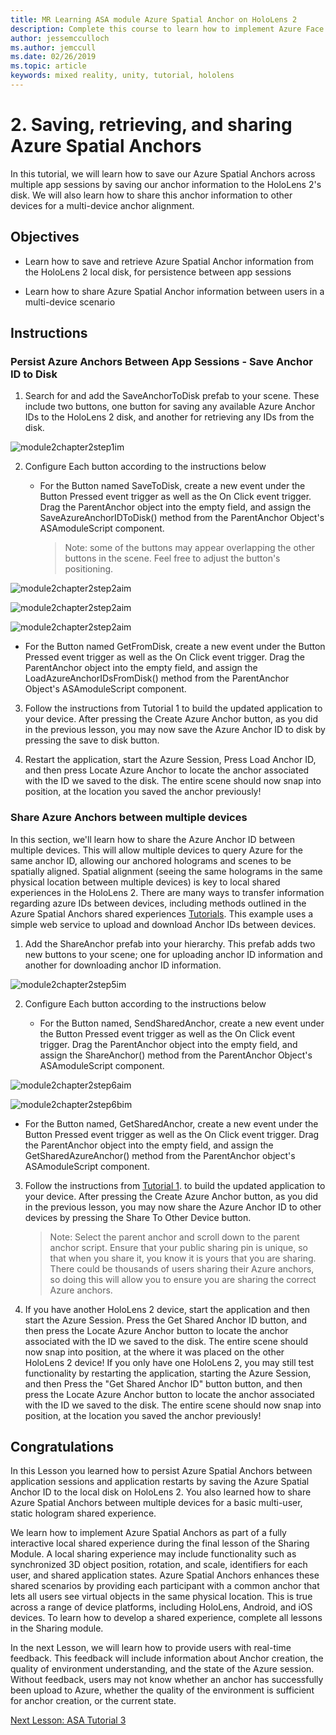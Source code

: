 ```yaml
---
title: MR Learning ASA module Azure Spatial Anchor on HoloLens 2
description: Complete this course to learn how to implement Azure Face Recognition within a mixed reality application.
author: jessemcculloch
ms.author: jemccull
ms.date: 02/26/2019
ms.topic: article
keywords: mixed reality, unity, tutorial, hololens
---
```


# 2. Saving, retrieving, and sharing Azure Spatial Anchors

In this tutorial, we will learn how to save our Azure Spatial Anchors across multiple app sessions by saving our anchor information to the HoloLens 2's disk. We will also learn how to share this anchor information to other devices for a multi-device anchor alignment.

## Objectives

* Learn how to save and retrieve Azure Spatial Anchor information from the HoloLens 2 local disk, for persistence between app sessions

* Learn how to share Azure Spatial Anchor information between users in a multi-device scenario

## Instructions

### Persist Azure Anchors Between App Sessions - Save Anchor ID to Disk

1. Search for and add the SaveAnchorToDisk prefab to your scene. These include two buttons, one button for saving any available Azure Anchor IDs to the HoloLens 2 disk, and another for retrieving any IDs from the disk.

![module2chapter2step1im](images/module2chapter2step1im.PNG)

2. Configure Each button according to the instructions below

   - For the Button named SaveToDisk, create a new event under the Button Pressed event trigger as well as the On Click event trigger. Drag the ParentAnchor object into the empty field, and assign the SaveAzureAnchorIDToDisk() method from the ParentAnchor Object's ASAmoduleScript component.
   
     > Note: some of the buttons may appear overlapping the other buttons in the scene. Feel free to adjust the button's positioning.

![module2chapter2step2aim](images/module2chapter2step2aim.PNG)

![module2chapter2step2aim](images/module2chapter2step2bim.PNG)

![module2chapter2step2aim](images/module2chapter2step2cim.PNG)


   - For the Button named GetFromDisk, create a new event under the Button Pressed event trigger as well as the On Click event trigger. Drag the ParentAnchor object into the empty field, and assign the LoadAzureAnchorIDsFromDisk() method from the ParentAnchor Object's ASAmoduleScript component.

3. Follow the instructions from Tutorial 1 to build the updated application to your device. After pressing the Create Azure Anchor button, as you did in the previous lesson, you may now save the Azure Anchor ID to disk by pressing the save to disk button.

4. Restart the application, start the Azure Session, Press Load Anchor ID, and then press Locate Azure Anchor to locate the anchor associated with the ID we saved to the disk. The entire scene should now snap into position, at the location you saved the anchor previously!

### Share Azure Anchors between multiple devices

In this section, we'll learn how to share the Azure Anchor ID between multiple devices. This will allow multiple devices to query Azure for the same anchor ID, allowing our anchored holograms and scenes to be spatially aligned. Spatial alignment (seeing the same holograms in the same physical location between multiple devices) is key to local shared experiences in the HoloLens 2. There are many ways to transfer information regarding azure IDs between devices, including methods outlined in the Azure Spatial Anchors shared experiences [Tutorials](mrlearning-sharing(photon)-ch1.md). This example uses a simple web service to upload and download Anchor IDs between devices.

1. Add the ShareAnchor prefab into your hierarchy. This prefab adds two new buttons to your scene; one for uploading anchor ID information and another for downloading anchor ID information. 

![module2chapter2step5im](images/module2chapter2step5im.PNG)

2. Configure Each button according to the instructions below

   - For the Button named, SendSharedAnchor, create a new event under the Button Pressed event trigger as well as the On Click event trigger. Drag the ParentAnchor object into the empty field, and assign the ShareAnchor() method from the ParentAnchor Object's ASAmoduleScript component.

![module2chapter2step6aim](images/module2chapter2step6aim.PNG)

![module2chapter2step6bim](images/module2chapter2step6bim.PNG)

   - For the Button named, GetSharedAnchor, create a new event under the Button Pressed event trigger as well as the On Click event trigger. Drag the ParentAnchor object into the empty field, and assign the GetSharedAzureAnchor() method from the ParentAnchor object's ASAmoduleScript component.

3. Follow the instructions from [Tutorial 1](mrlearning-base-ch1.md). to build the updated application to your device. After pressing the Create Azure Anchor button, as you did in the previous lesson, you may now share the Azure Anchor ID to other devices by pressing the Share To Other Device button.

   > Note: Select the parent anchor and scroll down to the parent anchor script. Ensure that your public sharing pin is unique, so that when you share it, you know it is yours that you are sharing. There could be thousands of users sharing their Azure anchors, so doing this will allow you to ensure you are sharing the correct Azure anchors.

4. If you have another HoloLens 2 device, start the application and then start the Azure Session. Press the Get Shared Anchor ID button, and then press the Locate Azure Anchor button to locate the anchor associated with the ID we saved to the disk. The entire scene should now snap into position, at the where it was placed on the other HoloLens 2 device! If you only have one HoloLens 2, you may still test functionality by restarting the application, starting the Azure Session, and then Press the "Get Shared Anchor ID" button button, and then press the Locate Azure Anchor button to locate the anchor associated with the ID we saved to the disk. The entire scene should now snap into position, at the location you saved the anchor previously!

## Congratulations
In this Lesson you learned how to persist Azure Spatial Anchors between application sessions and application restarts by saving the Azure Spatial Anchor ID to the local disk on HoloLens 2. You also learned how to share Azure Spatial Anchors between multiple devices for a basic multi-user, static hologram shared experience.

We learn how to implement Azure Spatial Anchors as part of a fully interactive local shared experience during the final lesson of the Sharing Module. A local sharing experience may include functionality such as synchronized 3D object position, rotation, and scale, identifiers for each user, and shared application states. Azure Spatial Anchors enhances these shared scenarios by providing each participant with a common anchor that lets all users see virtual objects in the same physical location. This is true across a range of device platforms, including HoloLens, Android, and iOS devices. To learn how to develop a shared experience, complete all lessons in the Sharing module.

In the next Lesson, we will learn how to provide users with real-time feedback. This feedback will include information about Anchor creation, the quality of environment understanding, and the state of the Azure session. Without feedback, users may not know whether an anchor has successfully been upload to Azure, whether the quality of the environment is sufficient for anchor creation, or the current state.

[Next Lesson: ASA Tutorial 3](mrlearning-asa-ch3.md)

